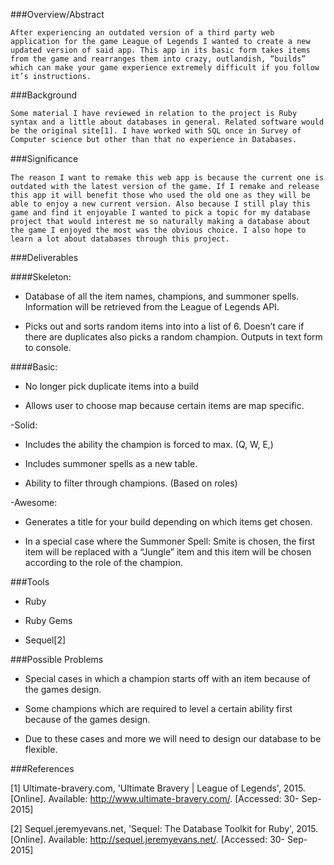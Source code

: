 



###Overview/Abstract

	After experiencing an outdated version of a third party web application for the game League of Legends I wanted to create a new updated version of said app. This app in its basic form takes items from the game and rearranges them into crazy, outlandish, “builds” which can make your game experience extremely difficult if you follow it’s instructions.


###Background

	Some material I have reviewed in relation to the project is Ruby syntax and a little about databases in general. Related software would be the original site[1]. I have worked with SQL once in Survey of Computer science but other than that no experience in Databases.


###Signiﬁcance

	The reason I want to remake this web app is because the current one is outdated with the latest version of the game. If I remake and release this app it will benefit those who used the old one as they will be able to enjoy a new current version. Also because I still play this game and find it enjoyable I wanted to pick a topic for my database project that would interest me so naturally making a database about the game I enjoyed the most was the obvious choice. I also hope to learn a lot about databases through this project.


###Deliverables

####Skeleton: 

 - Database of all the item names, champions, and summoner spells. Information will be retrieved from the League of Legends API.


 - Picks out and sorts random items into into a list of 6. Doesn’t care if there are duplicates also picks a random champion. Outputs in text form to console.



####Basic:

 - No longer pick duplicate items into a build


 - Allows user to choose map because certain items are map specific.



-Solid: 

 - Includes the ability the champion is forced to max. (Q, W, E,) 

 - Includes summoner spells as a new table.

 - Ability to filter through champions. (Based on roles)



-Awesome: 

 - Generates a title for your build depending on which items get chosen.  

 - In a special case where the Summoner Spell: Smite is chosen, the first item will be replaced with a “Jungle” item and this item will be chosen according to the role of the champion. 


###Tools

 - Ruby

 - Ruby Gems

 - Sequel[2]


###Possible Problems

 - Special cases in which a champion starts off with an item because of the games design.

 - Some champions which are required to level a certain ability first because of the games design.

 - Due to these cases and more we will need to design our database to be flexible.


###References


[1] Ultimate-bravery.com, 'Ultimate Bravery | League of Legends', 2015. [Online]. Available: http://www.ultimate-bravery.com/. [Accessed: 30- Sep- 2015]

[2] Sequel.jeremyevans.net, 'Sequel: The Database Toolkit for Ruby', 2015. [Online]. Available: http://sequel.jeremyevans.net/. [Accessed: 30- Sep- 2015]

